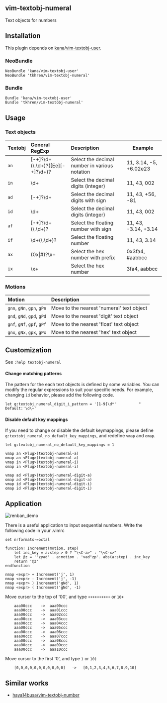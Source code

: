 ## vim-textobj-numeral

Text objects for numbers

## Installation

This plugin depends on [kana/vim-textobj-user](https://github.com/kana/vim-textobj-user).

### NeoBundle

```
NeoBundle 'kana/vim-textobj-user'
NeoBundle 'tkhren/vim-textobj-numeral'
```

### Bundle

```
Bundle 'kana/vim-textobj-user'
Bundle 'tkhren/vim-textobj-numeral'
```

## Usage

### Text objects

| Textobj | General RegExp                   | Description                                    | Example                 |
|:--------|:---------------------------------|:-----------------------------------------------|-------------------------|
| `an`    | [-+]?\d+(\\.\d+)?([Ee][-+]?\d+)? | Select the decimal number in various notation  | 11, 3.14, -5, +6.02e23  |
| `in`    | \d+                              | Select the decimal digits (integer)            | 11, 43, 002             |
| `ad`    | [-+]?\d+                         | Select the decimal digits with sign            | 11, 43, +56, -81        |
| `id`    | \d+                              | Select the decimal digits (integer)            | 11, 43, 002             |
| `af`    | [-+]?\d+(\\.\d+)?                | Select the floating number with sign           | 11, 43, -3.14, +3.14    |
| `if`    | \d+(\\.\d+)?                     | Select the floating number                     | 11, 43, 3.14            |
| `ax`    | (0x\|#)?\x+                      | Select the hex number with prefix              | 0x3fa4, #aabbcc         |
| `ix`    | \x+                              | Select the hex number                          | 3fa4, aabbcc            |

### Motions

| Motion                     | Description                                |
|:---------------------------|:-------------------------------------------|
| `gnn`, `gNn`, `gpn`, `gPn` | Move to the nearest 'numeral' text object  |
| `gnd`, `gNd`, `gpd`, `gPd` | Move to the nearest 'digit' text object    |
| `gnf`, `gNf`, `gpf`, `gPf` | Move to the nearest 'float' text object    |
| `gnx`, `gNx`, `gpx`, `gPx` | Move to the nearest 'hex' text object      |


## Customization

See `:help textobj-numeral`

#### Change matching patterns

The pattern for the each text objects is defined by some variables.
You can modify the regular expressions to suit your specific needs.
For example, changing `id` behavior, please add the following code.

```
let g:textobj_numeral_digit_i_pattern = '[1-9]\d*'          " Default:'\d\+'
```

#### Disable default key mappings

If you need to change or disable the default keymappings,
please define `g:textobj_numeral_no_default_key_mappings`, and redefine `vmap` and `omap`.


```
let g:textobj_numeral_no_default_key_mappings = 1

vmap an	<Plug>(textobj-numeral-a)
omap an	<Plug>(textobj-numeral-a)
vmap in	<Plug>(textobj-numeral-i)
omap in	<Plug>(textobj-numeral-i)

vmap ad	<Plug>(textobj-numeral-digit-a)
omap ad	<Plug>(textobj-numeral-digit-a)
vmap id	<Plug>(textobj-numeral-digit-i)
omap id	<Plug>(textobj-numeral-digit-i)

```

## Application


![renban_demo](https://raw.githubusercontent.com/tkhren/vim-textobj-numeral/images/renban_demo.gif)


There is a useful application to input sequential numbers.
Write the following code in your .vimrc

```
set nrformats-=octal

function! Increment(motion, step)
    let inc_key = a:step > 0 ? "\<C-a>" : "\<C-x>"
    let @z = '"zyad' . a:motion . 'vad"zp'. abs(a:step) . inc_key
    return '@z'
endfunction

nmap <expr> + Increment('j', 1)
nmap <expr> - Increment('j', -1)
nmap <expr> ) Increment('gNd', 1)
nmap <expr> ( Increment('gNd', -1)

```

Move cursor to the top of '00', and type `++++++++++` or `10+`

```
	aaa00ccc	->	aaa00ccc
	aaa00ccc	->	aaa01ccc
	aaa00ccc	->	aaa02ccc
	aaa00ccc	->	aaa03ccc
	aaa00ccc	->	aaa04ccc
	aaa00ccc	->	aaa05ccc
	aaa00ccc	->	aaa06ccc
	aaa00ccc	->	aaa07ccc
	aaa00ccc	->	aaa08ccc
	aaa00ccc	->	aaa09ccc
	aaa00ccc	->	aaa10ccc
```

Move cursor to the first '0', and type `)` or `10)`

```
	[0,0,0,0,0,0,0,0,0,0,0]   ->   [0,1,2,3,4,5,6,7,8,9,10]
```


## Similar works

- [haya14busa/vim-textobj-number](https://github.com/haya14busa/vim-textobj-number)
